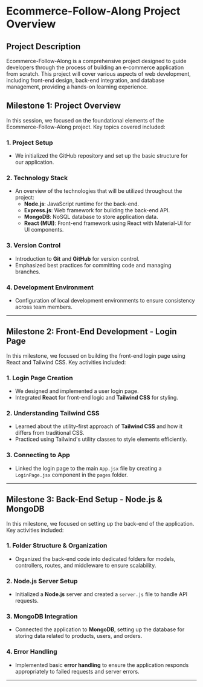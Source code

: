 # Ecommerce-Follow-Along Project Overview

## Project Description
Ecommerce-Follow-Along is a comprehensive project designed to guide developers through the process of building an e-commerce application from scratch. This project will cover various aspects of web development, including front-end design, back-end integration, and database management, providing a hands-on learning experience.

## Milestone 1: Project Overview

In this session, we focused on the foundational elements of the Ecommerce-Follow-Along project. Key topics covered included:

### 1. **Project Setup**
   - We initialized the GitHub repository and set up the basic structure for our application.

### 2. **Technology Stack**
   - An overview of the technologies that will be utilized throughout the project:
     - **Node.js**: JavaScript runtime for the back-end.
     - **Express.js**: Web framework for building the back-end API.
     - **MongoDB**: NoSQL database to store application data.
     - **React (MUI)**: Front-end framework using React with Material-UI for UI components.

### 3. **Version Control**
   - Introduction to **Git** and **GitHub** for version control.
   - Emphasized best practices for committing code and managing branches.

### 4. **Development Environment**
   - Configuration of local development environments to ensure consistency across team members.

---

## Milestone 2: Front-End Development - Login Page

In this milestone, we focused on building the front-end login page using React and Tailwind CSS. Key activities included:

### 1. **Login Page Creation**
   - We designed and implemented a user login page.
   - Integrated **React** for front-end logic and **Tailwind CSS** for styling.

### 2. **Understanding Tailwind CSS**
   - Learned about the utility-first approach of **Tailwind CSS** and how it differs from traditional CSS.
   - Practiced using Tailwind's utility classes to style elements efficiently.

### 3. **Connecting to App**
   - Linked the login page to the main `App.jsx` file by creating a `LoginPage.jsx` component in the `pages` folder.

---

## Milestone 3: Back-End Setup - Node.js & MongoDB

In this milestone, we focused on setting up the back-end of the application. Key activities included:

### 1. **Folder Structure & Organization**
   - Organized the back-end code into dedicated folders for models, controllers, routes, and middleware to ensure scalability.

### 2. **Node.js Server Setup**
   - Initialized a **Node.js** server and created a `server.js` file to handle API requests.

### 3. **MongoDB Integration**
   - Connected the application to **MongoDB**, setting up the database for storing data related to products, users, and orders.

### 4. **Error Handling**
   - Implemented basic **error handling** to ensure the application responds appropriately to failed requests and server errors.

---
